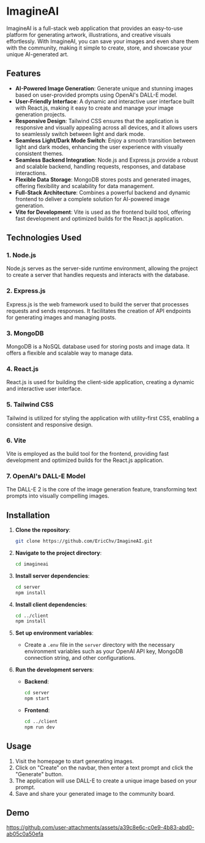 # ImagineAI

ImagineAI is a full-stack web application that provides an easy-to-use platform for generating artwork, illustrations, and creative visuals effortlessly. With ImagineAI, you can save your images and even share them with the community, making it simple to create, store, and showcase your unique AI-generated art.

## Features

- **AI-Powered Image Generation**: Generate unique and stunning images based on user-provided prompts using OpenAI's DALL-E model.
- **User-Friendly Interface**: A dynamic and interactive user interface built with React.js, making it easy to create and manage your image generation projects.
- **Responsive Design**: Tailwind CSS ensures that the application is responsive and visually appealing across all devices, and it allows users to seamlessly switch between light and dark mode.
- **Seamless Light/Dark Mode Switch**: Enjoy a smooth transition between light and dark modes, enhancing the user experience with visually consistent themes.
- **Seamless Backend Integration**: Node.js and Express.js provide a robust and scalable backend, handling requests, responses, and database interactions.
- **Flexible Data Storage**: MongoDB stores posts and generated images, offering flexibility and scalability for data management.
- **Full-Stack Architecture**: Combines a powerful backend and dynamic frontend to deliver a complete solution for AI-powered image generation.
- **Vite for Development**: Vite is used as the frontend build tool, offering fast development and optimized builds for the React.js application.

## Technologies Used

### 1. Node.js
Node.js serves as the server-side runtime environment, allowing the project to create a server that handles requests and interacts with the database.

### 2. Express.js
Express.js is the web framework used to build the server that processes requests and sends responses. It facilitates the creation of API endpoints for generating images and managing posts.

### 3. MongoDB
MongoDB is a NoSQL database used for storing posts and image data. It offers a flexible and scalable way to manage data.

### 4. React.js
React.js is used for building the client-side application, creating a dynamic and interactive user interface.

### 5. Tailwind CSS
Tailwind is utilized for styling the application with utility-first CSS, enabling a consistent and responsive design.

### 6. Vite
Vite is employed as the build tool for the frontend, providing fast development and optimized builds for the React.js application.

### 7. OpenAI's DALL-E Model
The DALL-E 2 is the core of the image generation feature, transforming text prompts into visually compelling images.

## Installation

1. **Clone the repository**:
    ```bash
    git clone https://github.com/EricChv/ImagineAI.git
    ```
2. **Navigate to the project directory**:
    ```bash
    cd imagineai
    ```
3. **Install server dependencies**:
    ```bash
    cd server
    npm install
    ```
4. **Install client dependencies**:
    ```bash
    cd ../client
    npm install
    ```
5. **Set up environment variables**:
   - Create a `.env` file in the `server` directory with the necessary environment variables such as your OpenAI API key, MongoDB connection string, and other configurations.

6. **Run the development servers**:
    - **Backend**:
        ```bash
        cd server
        npm start
        ```
    - **Frontend**:
        ```bash
        cd ../client
        npm run dev
        ```

## Usage

1. Visit the homepage to start generating images.
2. Click on "Create" on the navbar, then enter a text prompt and click the "Generate" button.
3. The application will use DALL-E to create a unique image based on your prompt.
4. Save and share your generated image to the community board.

## Demo

https://github.com/user-attachments/assets/a39c8e6c-c0e9-4b83-abd0-ab05c0a50efa

